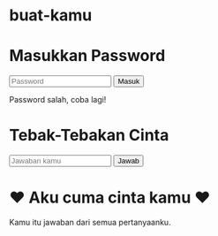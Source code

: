 # buat-kamu
<!DOCTYPE html>
<html lang="en">
<head>
    <meta charset="UTF-8">
    <meta name="viewport" content="width=device-width, initial-scale=1.0">
    <title>Tebak-Tebakan Cinta</title>
    <link rel="stylesheet" href="style.css">
</head>
<body>
    <div class="container">
        <div class="login" id="login">
            <h1>Masukkan Password</h1>
            <input type="password" id="password" placeholder="Password">
            <button onclick="checkPassword()">Masuk</button>
            <p id="error" class="hidden">Password salah, coba lagi!</p>
  </div>
    <div class="game hidden" id="game">
            <h1>Tebak-Tebakan Cinta</h1>
            <p id="question"></p>
            <input type="text" id="answer" placeholder="Jawaban kamu">
            <button onclick="checkAnswer()">Jawab</button>
            <p id="feedback"></p>
    </div>
      <div class="result hidden" id="result">
            <h1>❤️ Aku cuma cinta kamu ❤️</h1>
            <p>Kamu itu jawaban dari semua pertanyaanku.</p>
        </div>
    </div>
    <script src="script.js"></script>
</body>
</html>
